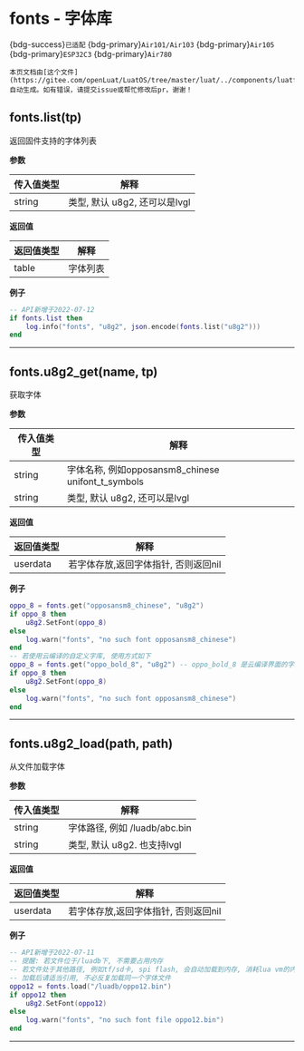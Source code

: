 # fonts - 字体库

{bdg-success}`已适配` {bdg-primary}`Air101/Air103` {bdg-primary}`Air105` {bdg-primary}`ESP32C3` {bdg-primary}`Air780`

```{note}
本页文档由[这个文件](https://gitee.com/openLuat/LuatOS/tree/master/luat/../components/luatfonts/luat_lib_fonts.c)自动生成。如有错误，请提交issue或帮忙修改后pr，谢谢！
```


## fonts.list(tp)

返回固件支持的字体列表

**参数**

|传入值类型|解释|
|-|-|
|string|类型, 默认 u8g2, 还可以是lvgl|

**返回值**

|返回值类型|解释|
|-|-|
|table|字体列表|

**例子**

```lua
-- API新增于2022-07-12
if fonts.list then
    log.info("fonts", "u8g2", json.encode(fonts.list("u8g2")))
end

```

---

## fonts.u8g2_get(name, tp)

获取字体

**参数**

|传入值类型|解释|
|-|-|
|string|字体名称, 例如opposansm8_chinese unifont_t_symbols|
|string|类型, 默认 u8g2, 还可以是lvgl|

**返回值**

|返回值类型|解释|
|-|-|
|userdata|若字体存放,返回字体指针, 否则返回nil|

**例子**

```lua
oppo_8 = fonts.get("opposansm8_chinese", "u8g2")
if oppo_8 then
    u8g2.SetFont(oppo_8)
else
    log.warn("fonts", "no such font opposansm8_chinese")
end
-- 若使用云编译的自定义字库, 使用方式如下
oppo_8 = fonts.get("oppo_bold_8", "u8g2") -- oppo_bold_8 是云编译界面的字库命名
if oppo_8 then
    u8g2.SetFont(oppo_8)
else
    log.warn("fonts", "no such font opposansm8_chinese")
end

```

---

## fonts.u8g2_load(path, path)

从文件加载字体

**参数**

|传入值类型|解释|
|-|-|
|string|字体路径, 例如 /luadb/abc.bin|
|string|类型, 默认 u8g2. 也支持lvgl|

**返回值**

|返回值类型|解释|
|-|-|
|userdata|若字体存放,返回字体指针, 否则返回nil|

**例子**

```lua
-- API新增于2022-07-11
-- 提醒: 若文件位于/luadb下, 不需要占用内存
-- 若文件处于其他路径, 例如tf/sd卡, spi flash, 会自动加载到内存, 消耗lua vm的内存空间
-- 加载后请适当引用, 不必反复加载同一个字体文件
oppo12 = fonts.load("/luadb/oppo12.bin")
if oppo12 then
    u8g2.SetFont(oppo12)
else
    log.warn("fonts", "no such font file oppo12.bin")
end

```

---

